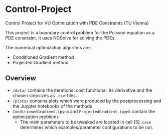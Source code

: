 # Control-Project
Control Project for VU Optimization with PDE Constraints (TU Vienna)

This project is a boundary control problem for the Poisson equation as a PDE constraint. It uses NGSolve for solving the PDEs.

The numerical optimization algoritms are:

- Conditioned Gradient method
- Projected Gradient method

## Overview

- `/data/` contains the iterations' cost functional, its derivative and the chosen stepsizes as `.csv`-files.
- `/plots/` contains plots which were produced by the postprocessing and the Juypter notebooks of the methods
- `ConditionedGradient.ipynb` and `ProjectedGradient.ipynb` contain the optimization problems
  - The main parameters to be tweaked are located in cell [5]. `case` determines which examples/parameter configurations to be run.
